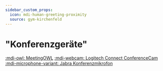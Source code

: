 ```yaml
---
sidebar_custom_props:
  icon: mdi-human-greeting-proximity
  source: gym-kirchenfeld
---
```


#  "Konferenzgeräte"


[:mdi-owl: MeetingOWL](owl/)
[:mdi-webcam: Logitech Connect ConferenceCam](logitech/)
[:mdi-microphone-variant: Jabra Konferenzmikrofon](jabra/)


